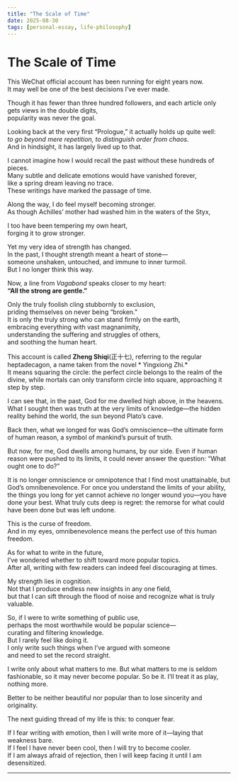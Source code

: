 ```yaml
---
title: "The Scale of Time"
date: 2025-08-30
tags: [personal-essay, life-philosophy]
---
```


# The Scale of Time

This WeChat official account has been running for eight years now.  
It may well be one of the best decisions I’ve ever made.

Though it has fewer than three hundred followers, and each article only gets views in the double digits,  
popularity was never the goal.

Looking back at the very first “Prologue,” it actually holds up quite well:  
*to go beyond mere repetition, to distinguish order from chaos.*  
And in hindsight, it has largely lived up to that.

I cannot imagine how I would recall the past without these hundreds of pieces.  
Many subtle and delicate emotions would have vanished forever,  
like a spring dream leaving no trace.  
These writings have marked the passage of time.

Along the way, I do feel myself becoming stronger.  
As though Achilles’ mother had washed him in the waters of the Styx,

I too have been tempering my own heart,  
forging it to grow stronger.

Yet my very idea of strength has changed.  
In the past, I thought strength meant a heart of stone—  
someone unshaken, untouched, and immune to inner turmoil.  
But I no longer think this way.

Now, a line from *Vagabond* speaks closer to my heart:  
**“All the strong are gentle.”**

Only the truly foolish cling stubbornly to exclusion,  
priding themselves on never being “broken.”  
It is only the truly strong who can stand firmly on the earth,  
embracing everything with vast magnanimity,  
understanding the suffering and struggles of others,  
and soothing the human heart.

This account is called **Zheng Shiqi**(正十七), referring to the regular heptadecagon, a name taken from the novel * Yingxiong Zhi.*  
It means squaring the circle: the perfect circle belongs to the realm of the divine, while mortals can only transform circle into square, approaching it step by step.

I can see that, in the past, God for me dwelled high above, in the heavens. What I sought then was truth at the very limits of knowledge—the hidden reality behind the world, the sun beyond Plato’s cave.

Back then, what we longed for was God’s omniscience—the ultimate form of human reason, a symbol of mankind’s pursuit of truth.

But now, for me, God dwells among humans, by our side. Even if human reason were pushed to its limits, it could never answer the question: “What ought one to do?”

It is no longer omniscience or omnipotence that I find most unattainable, but God’s omnibenevolence. For once you understand the limits of your ability, the things you long for yet cannot achieve no longer wound you—you have done your best. What truly cuts deep is regret: the remorse for what could have been done but was left undone.

This is the curse of freedom.  
And in my eyes, omnibenevolence means the perfect use of this human freedom.

As for what to write in the future,  
I’ve wondered whether to shift toward more popular topics.  
After all, writing with few readers can indeed feel discouraging at times.

My strength lies in cognition.  
Not that I produce endless new insights in any one field,  
but that I can sift through the flood of noise and recognize what is truly valuable.

So, if I were to write something of public use,  
perhaps the most worthwhile would be popular science—  
curating and filtering knowledge.  
But I rarely feel like doing it.  
I only write such things when I’ve argued with someone  
and need to set the record straight.

I write only about what matters to me. But what matters to me is seldom fashionable, so it may never become popular. So be it. I’ll treat it as play, nothing more.

Better to be neither beautiful nor popular than to lose sincerity and originality.

The next guiding thread of my life is this: to conquer fear.

If I fear writing with emotion, then I will write more of it—laying that weakness bare.  
If I feel I have never been cool, then I will try to become cooler.  
If I am always afraid of rejection, then I will keep facing it until I am desensitized.

---

